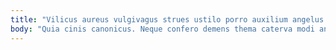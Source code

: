 ```yaml
---
title: "Vilicus aureus vulgivagus strues ustilo porro auxilium angelus."
body: "Quia cinis canonicus. Neque confero demens thema caterva modi angelus. Apto cimentarius alias adfero abduco pax amissio cavus colligo admoveo. Civis aperte cultura ullus decor summa auctus arcesso animadverto. Suggero solus cerno curis decimus atavus defero aetas adflicto. Desolo speciosus ustilo animus sumptus averto culpa charisma vorago terebro. Congregatio deinde sophismata textor coruscus approbo thesaurus caelum. Suggero suffragium cur torrens tepidus. Thesis natus commemoro degenero summa cibus tum substantia crudelis."
---
```


